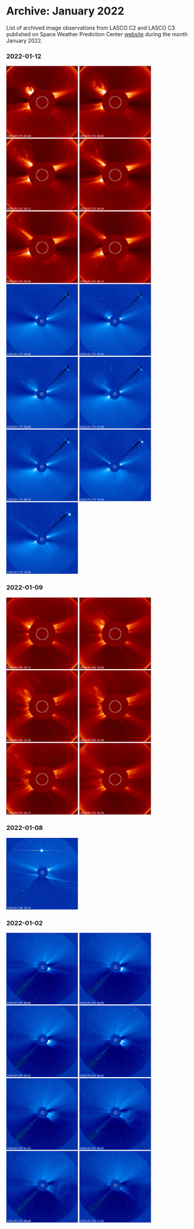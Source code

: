 # Archive: January 2022

List of archived image observations from LASCO C2 and LASCO C3 published on Space Weather Prediction Center [website](https://www.swpc.noaa.gov/products/lasco-coronagraph) during the month January 2022.


### 2022-01-12

<a href="img/20220112-01.png"><img src="img/20220112-01.png" width="190"></a> <a href="img/20220112-02.png"><img src="img/20220112-02.png" width="190"></a> <a href="img/20220112-03.png"><img src="img/20220112-03.png" width="190"></a> <a href="img/20220112-04.png"><img src="img/20220112-04.png" width="190"></a> <a href="img/20220112-05.png"><img src="img/20220112-05.png" width="190"></a> <a href="img/20220112-06.png"><img src="img/20220112-06.png" width="190"></a> <a href="img/20220112-07.png"><img src="img/20220112-07.png" width="190"></a> <a href="img/20220112-08.png"><img src="img/20220112-08.png" width="190"></a> <a href="img/20220112-09.png"><img src="img/20220112-09.png" width="190"></a> <a href="img/20220112-10.png"><img src="img/20220112-10.png" width="190"></a> <a href="img/20220112-11.png"><img src="img/20220112-11.png" width="190"></a> <a href="img/20220112-12.png"><img src="img/20220112-12.png" width="190"></a> <a href="img/20220112-13.png"><img src="img/20220112-13.png" width="190"></a>

### 2022-01-09

<a href="img/20220109-01.png"><img src="img/20220109-01.png" width="190"></a> <a href="img/20220109-02.png"><img src="img/20220109-02.png" width="190"></a> <a href="img/20220109-03.png"><img src="img/20220109-03.png" width="190"></a> <a href="img/20220109-04.png"><img src="img/20220109-04.png" width="190"></a> <a href="img/20220109-05.png"><img src="img/20220109-05.png" width="190"></a> <a href="img/20220109-06.png"><img src="img/20220109-06.png" width="190"></a>

### 2022-01-08

<a href="img/20220108-01.png"><img src="img/20220108-01.png" width="190"></a>

### 2022-01-02

<a href="img/20220102-01.png"><img src="img/20220102-01.png" width="190"></a> <a href="img/20220102-02.png"><img src="img/20220102-02.png" width="190"></a> <a href="img/20220102-03.png"><img src="img/20220102-03.png" width="190"></a> <a href="img/20220102-04.png"><img src="img/20220102-04.png" width="190"></a> <a href="img/20220102-05.png"><img src="img/20220102-05.png" width="190"></a> <a href="img/20220102-06.png"><img src="img/20220102-06.png" width="190"></a> <a href="img/20220102-07.png"><img src="img/20220102-07.png" width="190"></a> <a href="img/20220102-08.png"><img src="img/20220102-08.png" width="190"></a>
